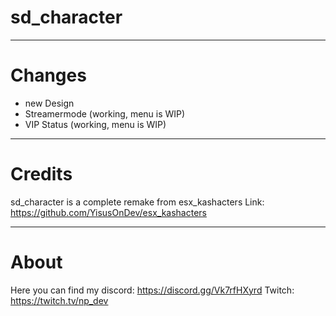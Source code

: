 # sd_character
---

# Changes
- new Design
- Streamermode (working, menu is WIP)
- VIP Status (working, menu is WIP)

---

# Credits
sd_character is a complete remake from esx_kashacters
Link: https://github.com/YisusOnDev/esx_kashacters

---

# About
Here you can find my discord: https://discord.gg/Vk7rfHXyrd
Twitch: https://twitch.tv/np_dev
